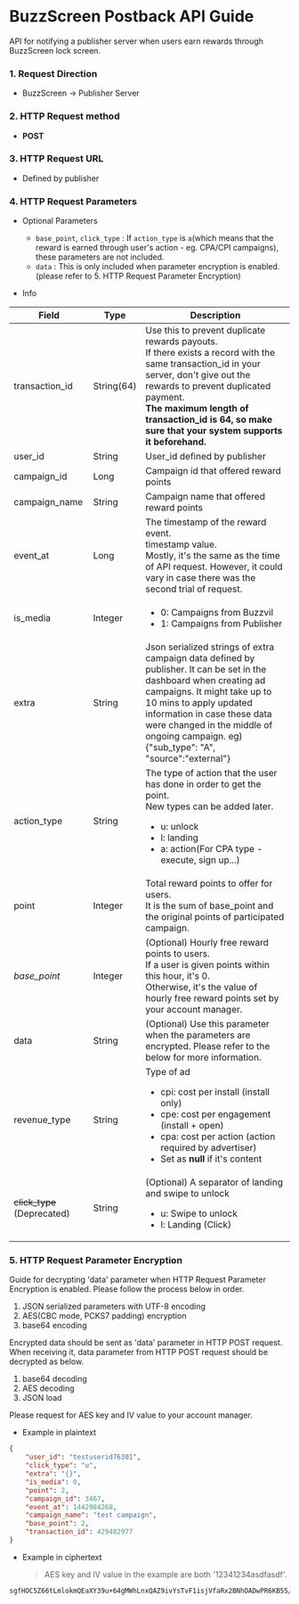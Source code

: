 # BuzzScreen Postback API Guide
API for notifying a publisher server when users earn rewards through BuzzScreen lock screen.

### 1. Request Direction
* BuzzScreen -> Publisher Server
 
### 2. HTTP Request method

* **POST**
 
### 3. HTTP Request URL

* Defined by publisher
 
### 4. HTTP Request Parameters

* Optional Parameters
    * `base_point`, `click_type` : If `action_type` is `a`(which means that the reward is earned through user's action - eg. CPA/CPI campaigns), these parameters are not included.
    * `data` : This is only included when parameter encryption is enabled.(please refer to 5. HTTP Request Parameter Encryption)

* Info

| Field | Type | Description |
|-------|------|-------------|
| transaction_id | String(64)  | Use this to prevent duplicate rewards payouts.<br>If there exists a record with the same transaction_id in your server, don't give out the rewards to prevent duplicated payment.<br>**The maximum length of transaction_id is 64, so make sure that your system supports it beforehand.** |
| user_id        | String  | User_id defined by publisher |
| campaign_id    | Long    | Campaign id that offered reward points |
| campaign_name  | String  | Campaign name that offered reward points |
| event_at       | Long    | The timestamp of the reward event.<br>timestamp value.<br>Mostly, it's the same as the time of API request. However, it could vary in case there was the second trial of request. |
| is_media       | Integer | <ul><li>0: Campaigns from Buzzvil</li><li>1: Campaigns from Publisher</li></ul> |
| extra          | String  | Json serialized strings of extra campaign data defined by publisher. It can be set in the dashboard when creating ad campaigns. It might take up to 10 mins to apply updated information in case these data were changed in the middle of ongoing campaign. eg) {"sub_type": "A", "source":"external"} |
| action_type | String | The type of action that the user has done in order to get the point.<br>New types can be added later.<ul><li>u: unlock</li><li>l: landing </li><li>a: action(For CPA type - execute, sign up...)</li></ul>|
| point | Integer | Total reward points to offer for users.<br>It is the sum of base_point and the original points of participated campaign.|
| *base_point*   | Integer | (Optional) Hourly free reward points to users.<br>If a user is given points within this hour, it's 0.<br>Otherwise, it's the value of hourly free reward points set by your account manager. |
| data | String  | (Optional) Use this parameter when the parameters are encrypted. Please refer to the below for more information. |
| revenue_type | String  | Type of ad <ul><li>cpi: cost per install (install only)</li><li>cpe: cost per engagement (install + open)</li><li>cpa: cost per action (action required by advertiser)</li><li>Set as **null** if it's content</li></ul> |
| ~~click_type~~ (Deprecated) | String  | (Optional) A separator of landing and swipe to unlock <ul><li>u: Swipe to unlock</li><li>l: Landing (Click) </li></ul> |

### 5. HTTP Request Parameter Encryption
Guide for decrypting 'data' parameter when HTTP Request Parameter Encryption is enabled. Please follow the process below in order.

1. JSON serialized parameters with UTF-8 encoding
2. AES(CBC mode, PCKS7 padding) encryption
3. base64 encoding

Encrypted data should be sent as 'data' parameter in HTTP POST request.
When receiving it, data parameter from HTTP POST request should be decrypted as below.

1. base64 decoding
2. AES decoding
3. JSON load
 
Please request for AES key and IV value to your account manager.
 
- Example in plaintext
```json
{
    "user_id": "testuserid76301", 
    "click_type": "u", 
    "extra": "{}", 
    "is_media": 0,
    "point": 2,
    "campaign_id": 3467,
    "event_at": 1442984268,
    "campaign_name": "test campaign",
    "base_point": 2,
    "transaction_id": 429482977
}
```

- Example in ciphertext
    
    > AES key and IV value in the example are both '12341234asdfasdf'.

```
sgfHOC5Z66tLmlokmQEaXY39u+64gMWhLnxQAZ9ivYsTvF1isjVfaRx2BNhOADwPR6KB55/7F7iXBm5FKU8mHmHnlR3wSomVAlcjtx77KluoYoXi/jRCvaFLGIo7vcK1GVHxS557u/XTo53/AzdPZpk/aXkvFZvWPgS+GWj1TWle0mBJ0xOgfmb8LwMfi4rvfayTph3bZeryLuphorBzMoIhf+kQLyjfIyouWVoCh6UICeRBgzTS9SlgdUA6M1PVlCsQch0zKVeTJZEFEn8478QbpEEhgHDhXkzdo8tXgkw=
```

